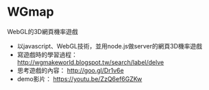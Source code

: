 # WGmap
WebGL的3D網頁機率遊戲
* 以javascript、WebGL技術，並用node.js做server的網頁3D機率遊戲
* 寫遊戲時的學習過程： http://wgmakeworld.blogspot.tw/search/label/delve
* 思考遊戲的內容： http://goo.gl/Dr1v6e
* demo影片： https://youtu.be/ZzQ6ef6GZKw